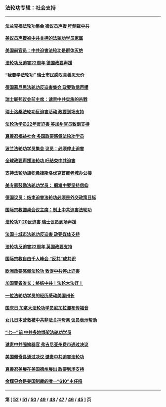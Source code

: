 ### 法轮功专辑：社会支持
---
#### [法兰克福法轮功集会 德议员声援 吁制裁中共](../../pages/nf4386/n13175975.md?08240430) 
#### [美议员声援被中共关押的法轮功学员家属](../../pages/nf4386/n13158310.md?08240430) 
#### [美国前官员：中共迫害法轮功是群体灭绝](../../pages/nf4386/n13157750.md?08240430) 
#### [法轮功反迫害22周年 德国政要声援](../../pages/nf4386/n13143632.md?08240430) 
#### [“我要学法轮功” 瑞士市民感叹真善忍无价](../../pages/nf4386/n13129633.md?08240430) 
#### [德国慕尼黑法轮功反迫害集会 政要致信声援](../../pages/nf4386/n13129148.md?08240430) 
#### [瑞士联邦议会前主席：谴责中共实施的杀戮](../../pages/nf4386/n13127336.md?08240430) 
#### [瑞士洛桑法轮功反迫害活动 政要到场支持](../../pages/nf4386/n13119398.md?08240430) 
#### [法轮功学员22年反迫害 美加州官员致函支持](../../pages/nf4386/n13118879.md?08240430) 
#### [真善忍福益社会 多国政要感佩法轮功学员](../../pages/nf4386/n13116951.md?08240430) 
#### [波兰法轮功学员集会 议员：必须停止迫害](../../pages/nf4386/n13116685.md?08240430) 
#### [全球政要声援法轮功 吁结束中共迫害](../../pages/nf4386/n13114441.md?08240430) 
#### [支持法轮功旗帜悬挂斯洛伐克首都老城办公楼](../../pages/nf4386/n13112261.md?08240430) 
#### [美专家鼓励法轮功学员： 磨难中要坚持信仰](../../pages/nf4386/n13108359.md?08240430) 
#### [德国议员：结束迫害法轮功必须是外交政策目标](../../pages/nf4386/n13109600.md?08240430) 
#### [国际宗教圆桌会议主席：制止中共迫害法轮功](../../pages/nf4386/n13108177.md?08240430) 
#### [法轮功7·20反迫害 瑞士议员到场声援](../../pages/nf4386/n13107072.md?08240430) 
#### [法国十城市法轮功反迫害 政要媒体支持](../../pages/nf4386/n13104833.md?08240430) 
#### [法轮功反迫害22周年 英国政要支持](../../pages/nf4386/n13091349.md?08240430) 
#### [国际宗教自由千人峰会 “反共”成共识](../../pages/nf4386/n13091403.md?08240430) 
#### [欧洲政要感佩法轮功 敦促中共停止迫害](../../pages/nf4386/n13090743.md?08240430) 
#### [加国亚省省长：终结中共！法轮大法好！](../../pages/nf4386/n13084394.md?08240430) 
#### [一位法轮功学员的经历感动美国州长](../../pages/nf4386/n13078953.md?08240430) 
#### [国庆日 加拿大法轮功学员尼加拉瀑布传福音](../../pages/nf4386/n13064493.md?08240430) 
#### [女儿日本营救被中共非法关押母亲 议员表示帮助](../../pages/nf4386/n13053042.md?08240430) 
#### [“七一”前 中共多地绑架法轮功学员](../../pages/nf4386/n13045655.md?08240430) 
#### [谴责中共强摘器官 弗吉尼亚州费市通过决议](../../pages/nf4386/n13040108.md?08240430) 
#### [美国佩奇县通过决议 谴责中共迫害法轮功](../../pages/nf4386/n13027185.md?08240430) 
#### [真善忍美展在美国德州展出 政要到场支持](../../pages/nf4386/n13010579.md?08240430) 
#### [余辉只会是美国制裁的唯一“610”主任吗](../../pages/nf4386/n12972837.md?08240430) 

---
#### 第 [ [52](./52.md?08240430) / [51](./51.md?08240430) / [50](./50.md?08240430) / [49](./49.md?08240430) / [48](./48.md?08240430) / [47](./47.md?08240430) / [46](./46.md?08240430) / [45](./45.md?08240430) ] 页
